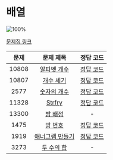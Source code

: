 # 배열

![100%](https://progress-bar.dev/6/?scale=8&title=progress&width=500&color=babaca&suffix=/8)

[문제집 링크](https://www.acmicpc.net/workbook/view/7307)

| 문제 | 문제 제목 | 정답 코드 |
| :--: | :--: | :--: |
| 10808 | [알파벳 개수](https://www.acmicpc.net/problem/10808) | [정답 코드](../0x03/solutions/10808.cpp) |
| 10807 | [개수 세기](https://www.acmicpc.net/problem/10807) | [정답 코드](../0x03/solutions/10807.cpp) |
| 2577 | [숫자의 개수](https://www.acmicpc.net/problem/2577) | [정답 코드](../0x03/solutions/2577.cpp) |
| 11328 | [Strfry](https://www.acmicpc.net/problem/11328) | [정답 코드](../0x03/solutions/11328.cpp) |
| 13300 | [방 배정](https://www.acmicpc.net/problem/13300) | - |
| 1475 | [방 번호](https://www.acmicpc.net/problem/1475) | [정답 코드](../0x03/solutions/1475.cpp) |
| 1919 | [애너그램 만들기](https://www.acmicpc.net/problem/1919) | [정답 코드](../0x03/solutions/1919.cpp) |
| 3273 | [두 수의 합](https://www.acmicpc.net/problem/3273) | - |
